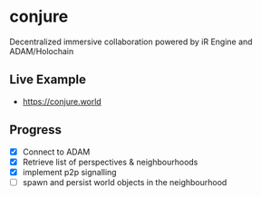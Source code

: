 # conjure

Decentralized immersive collaboration powered by iR Engine and ADAM/Holochain

## Live Example
- https://conjure.world

## Progress 
- [x] Connect to ADAM
- [x] Retrieve list of perspectives & neighbourhoods
- [x] implement p2p signalling
- [ ] spawn and persist world objects in the neighbourhood
